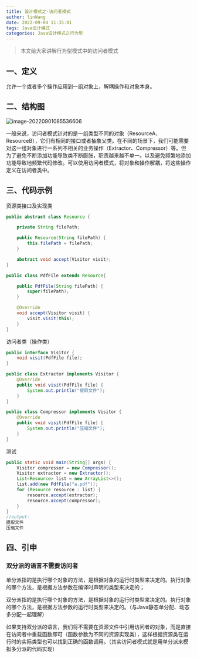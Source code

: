 ```yaml
---
title: 设计模式之-访问者模式
author: linWang
date: 2022-09-04 11:35:01
tags: Java设计模式
categories: Java设计模式之行为型
---
```


> 本文给大家讲解行为型模式中的访问者模式

<!--more-->

## 一、定义

允许一个或者多个操作应用到一组对象上，解耦操作和对象本身。

## 二、结构图

![image-20220901085536606](image-20220901085536606.png)

一般来说，访问者模式针对的是一组类型不同的对象（ResourceA、ResourceB），它们有相同的接口或者抽象父类。在不同的场景下，我们可能需要对这一组对象进行一系列不相关的业务操作（Extractor、Compressor）等。但为了避免不断添加功能导致类不断膨胀，职责越来越不单一。以及避免频繁地添加功能导致地频繁代码修改。可以使用访问者模式，将对象和操作解耦，将这些操作定义在访问者类中。

## 三、代码示例

资源类接口及实现类

```java
public abstract class Resource {

    private String filePath;

    public Resource(String filePath) {
        this.filePath = filePath;
    }

    abstract void accept(Visitor visit);
}

public class PdfFile extends Resource{

    public PdfFile(String filePath) {
        super(filePath);
    }

    @Override
    void accept(Visitor visit) {
        visit.visit(this);
    }
}
```

访问者类（操作类）

```java
public interface Visitor {
    void visit(PdfFile file);
}

public class Extractor implements Visitor {
    @Override
    public void visit(PdfFile file) {
        System.out.println("提取文件");
    }
}

public class Compressor implements Visitor {
    @Override
    public void visit(PdfFile file) {
        System.out.println("压缩文件");
    }
}
```

测试

```java
public static void main(String[] args) {
    Visitor compressor = new Compressor();
    Visitor extractor = new Extractor();
    List<Resource> list = new ArrayList<>();
    list.add(new PdfFile("a.pdf"));
    for (Resource resource : list) {
        resource.accept(extractor);
        resource.accept(compressor);
    }
}
//output:
提取文件
压缩文件
```

## 四、引申

### 双分派的语言不需要访问者

单分派指的是执行哪个对象的方法，是根据对象的运行时类型来决定的。执行对象的哪个方法，是根据方法参数在编译时声明的类型来决定的；

双分派指的是执行哪个对象的方法，是根据对象的运行时类型来决定的。执行对象的哪个方法，是根据方法参数的运行时类型来决定的。（与Java静态单分配、动态多分配一起理解）

如果支持双分派的语言，我们将不需要在资源文件中引用访问者的对象，而是直接在访问者中重载函数即可（函数参数为不同的资源实现类），这样根据资源类在运行时的实际类型也可以找到正确的函数调用。（其实访问者模式就是用单分派来模拟多分派的代码实现）

